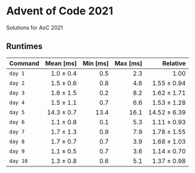 # Advent of Code 2021

Solutions for AoC 2021

## Runtimes

| Command  |  Mean [ms] | Min [ms] | Max [ms] |     Relative |
| :------- | ---------: | -------: | -------: | -----------: |
| `day 1`  |  1.0 ± 0.4 |      0.5 |      2.3 |         1.00 |
| `day 2`  |  1.5 ± 0.6 |      0.8 |      4.6 |  1.55 ± 0.94 |
| `day 3`  |  1.6 ± 1.5 |      0.2 |      8.2 |  1.62 ± 1.71 |
| `day 4`  |  1.5 ± 1.1 |      0.7 |      6.6 |  1.53 ± 1.28 |
| `day 5`  | 14.3 ± 0.7 |     13.4 |     16.1 | 14.52 ± 6.39 |
| `day 6`  |  1.1 ± 0.8 |      0.1 |      5.3 |  1.11 ± 0.93 |
| `day 7`  |  1.7 ± 1.3 |      0.9 |      7.9 |  1.78 ± 1.55 |
| `day 8`  |  1.7 ± 0.7 |      0.7 |      3.9 |  1.68 ± 1.03 |
| `day 9`  |  1.1 ± 0.5 |      0.7 |      3.6 |  1.14 ± 0.70 |
| `day 10` |  1.3 ± 0.8 |      0.6 |      5.1 |  1.37 ± 0.98 |

